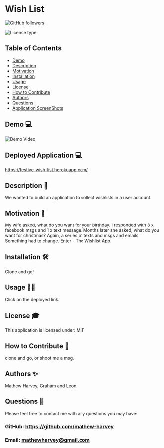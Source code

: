 # Wish List
![GitHub followers](https://img.shields.io/github/followers/mathew-harvey?style=social)

![License type](https://img.shields.io/badge/License-MIT-Blue)

## Table of Contents
- [Demo](##Demo-)
- [Description](##Description-)
- [Motivation](#Motivation-)
- [Installation](#Installation-)
- [Usage](#Usage-)
- [License](#License-)
- [How to Contribute](#How-to-Contribute-)
- [Authors](#Authors-)
- [Questions](#Questions-)
- [Application ScreenShots](#Application-ScreenShots-)
## Demo 💻
![Demo Video](/assets/wishlistdemo.gif)
## Deployed Application 💻
https://festive-wish-list.herokuapp.com/
## Description 🧐
We wanted to build an application to collect wishlists in a user account. 
## Motivation 🚀
My wife asked, what do you want for your birthday. I responded with 3 x facebook msgs and 1 x text message. Months later she asked, what do you want for christmas? Again, a series of texts and msgs and emails. Something had to change. Enter - The Wishlist App. 
## Installation 🛠️
Clone and go!
## Usage 🏃‍♀️
Click on the deployed link. 
## License 🎓
This application is licensed under: MIT
## How to Contribute 🍰
clone and go, or shoot me a msg.
## Authors ✨
Mathew Harvey, Graham and Leon
## Questions 🤔
Please feel free to contact me with any questions you may have: 


### GitHub: https://github.com/mathew-harvey

### Email: mathewharvey@gmail.com
